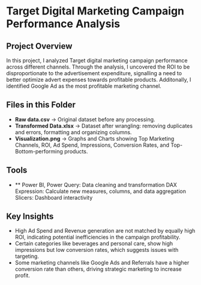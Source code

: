 # Target Digital Marketing Campaign Performance Analysis

##  Project Overview
In this project, I analyzed Target digital marketing campaign performance across different channels. Through the analysis, I uncovered the ROI to be disproportionate to the advertisement expenditure, signalling a need to better optimize advert expenses towards profitable products. Additonally, I identified Google Ad as the most profitable marketing channel. 

## Files in this Folder
- **Raw data.csv** → Original dataset before any processing.
- **Transformed Data.xlsx** → Dataset after wrangling: removing duplicates and errors, formatting and organizing columns.
- **Visualization.png** → Graphs and Charts showing Top Marketing Channels, ROI, Ad Spend, Impressions, Conversion Rates, and Top-Bottom-performing products.

## Tools
- ** Power BI, Power Query: Data cleaning and transformation
DAX Expression: Calculate new measures, columns, and data aggregation
Slicers: Dashboard interactivity 

## Key Insights
- High Ad Spend and Revenue generation are not matched by equally high ROI, indicating potential inefficiencies in the campaign profitability.
- Certain categories like beverages and personal care, show high impressions but low conversion rates, which suggests issues with targeting.
- Some marketing channels like Google Ads and Referrals have a higher conversion rate than others, driving strategic marketing to increase profit.
